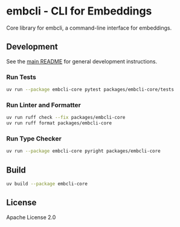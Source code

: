 # embcli - CLI for Embeddings

Core library for embcli, a command-line interface for embeddings.

## Development

See the [main README](https://github.com/mocobeta/embcli/blob/main/README.md) for general development instructions.

### Run Tests

```bash
uv run --package embcli-core pytest packages/embcli-core/tests
```

### Run Linter and Formatter

```bash
uv run ruff check --fix packages/embcli-core
uv run ruff format packages/embcli-core
```

### Run Type Checker

```bash
uv run --package embcli-core pyright packages/embcli-core
```

## Build

```bash
uv build --package embcli-core
```

## License

Apache License 2.0
